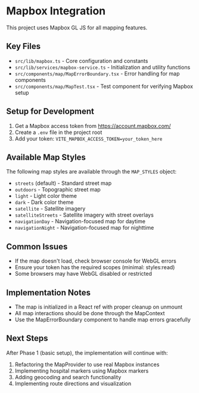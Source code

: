 # Mapbox Integration

This project uses Mapbox GL JS for all mapping features.

## Key Files

- `src/lib/mapbox.ts` - Core configuration and constants
- `src/lib/services/mapbox-service.ts` - Initialization and utility functions
- `src/components/map/MapErrorBoundary.tsx` - Error handling for map components
- `src/components/map/MapTest.tsx` - Test component for verifying Mapbox setup

## Setup for Development

1. Get a Mapbox access token from https://account.mapbox.com/
2. Create a `.env` file in the project root
3. Add your token: `VITE_MAPBOX_ACCESS_TOKEN=your_token_here`

## Available Map Styles

The following map styles are available through the `MAP_STYLES` object:

- `streets` (default) - Standard street map
- `outdoors` - Topographic street map
- `light` - Light color theme
- `dark` - Dark color theme
- `satellite` - Satellite imagery
- `satelliteStreets` - Satellite imagery with street overlays
- `navigationDay` - Navigation-focused map for daytime
- `navigationNight` - Navigation-focused map for nighttime

## Common Issues

- If the map doesn't load, check browser console for WebGL errors
- Ensure your token has the required scopes (minimal: styles:read)
- Some browsers may have WebGL disabled or restricted

## Implementation Notes

- The map is initialized in a React ref with proper cleanup on unmount
- All map interactions should be done through the MapContext
- Use the MapErrorBoundary component to handle map errors gracefully

## Next Steps

After Phase 1 (basic setup), the implementation will continue with:

1. Refactoring the MapProvider to use real Mapbox instances
2. Implementing hospital markers using Mapbox markers
3. Adding geocoding and search functionality
4. Implementing route directions and visualization 